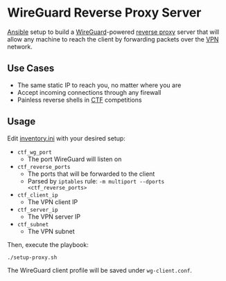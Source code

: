 # WireGuard Reverse Proxy Server
[Ansible](https://www.ansible.com/) setup to build a [WireGuard](https://www.wireguard.com/)-powered [reverse proxy](https://www.cloudflare.com/learning/cdn/glossary/reverse-proxy/) server that will allow any machine to reach the client by forwarding packets over the [VPN](https://en.wikipedia.org/wiki/Virtual_private_network) network.

## Use Cases
- The same static IP to reach you, no matter where you are
- Accept incoming connections through any firewall
- Painless reverse shells in [CTF](https://ctf101.org/) competitions

## Usage
Edit [inventory.ini](inventory.ini) with your desired setup:
- `ctf_wg_port` 
  - The port WireGuard will listen on
- `ctf_reverse_ports`
  - The ports that will be forwarded to the client
  - Parsed by `iptables` rule: `-m multiport --dports <ctf_reverse_ports>`
- `ctf_client_ip`
  - The VPN client IP
- `ctf_server_ip` 
  - The VPN server IP
- `ctf_subnet` 
  - The VPN subnet

Then, execute the playbook:
```bash
./setup-proxy.sh
```
The WireGuard client profile will be saved under `wg-client.conf`.
